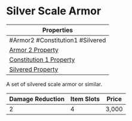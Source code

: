# Silver Scale Armor

| Properties                                                               |
| ------------------------------------------------------------------------ |
| #Armor2 #Constitution1 #Silvered                                         |
| [Armor 2 Property](../Armor%20Properties/Armor%20X%20Property.md)               |
| [Constitution 1 Property](../Armor%20Properties/Constitution%20X%20Property.md) |
| [Silvered Property](../../../Material%20Properties/Silvered%20Property.md)    |
A set of silvered scale armor or similar.

| Damage Reduction | Item Slots | Price |
| ---------------- | ---------- | ----- |
| 2                | 4          | 3,000 |
